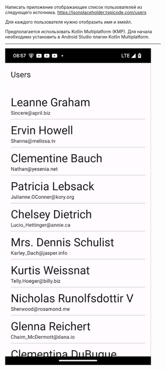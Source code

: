 Написать приложение отображающее список пользователей из следующего источника.  https://jsonplaceholder.typicode.com/users

Для каждого пользователя нужно отобразить имя и емейл.

Предполагается использовать Kotlin Multiplatform (KMP).
Для начала необходимо установить в Android Studio плагин Kotlin Multiplatform.

------------

![Screenshot](https://github.com/bask0xff/KmpUsersApp/blob/master/screenshot.jpg?raw=true)
